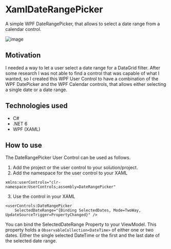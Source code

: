 # XamlDateRangePicker
A simple WPF DateRangePicker, that allows to select a date range from a calendar control.

![image](https://user-images.githubusercontent.com/71687277/225329273-b9a88474-a445-48fc-8b4c-d3e57111bcd0.png)


## Motivation
I needed a way to let a user select a date range for a DataGrid filter. After some research I was not able to find a control that was capable of what I wanted, so I created this WPF User Control to have a combination of the WPF DatePicker and the WPF Calendar controls, that allows either selecting a single date or a date range.

## Technologies used
- C#
- .NET 6
- WPF (XAML)

## How to use
The DateRangePicker User Control can be used as follows.

1. Add the project or the user control to your solution/project.
2. Add the namespace for the user control to your XAML

```xaml
xmlns:userControls="clr-namespace:UserControls;assembly=DateRangePicker"
```

3. Use the control in your XAML

```xaml
<userControls:DateRangePicker 
    SelectedDateRange="{Binding SelectedDates, Mode=TwoWay, UpdateSourceTrigger=PropertyChanged}" />
```

You can bind the SelectedDateRange Property to your ViewModel. This property holds a `ObservableCollection<DateTime>` of either one or two dates. Either the single selected DateTime or the first and the last date of the selected date range.
